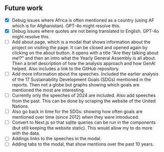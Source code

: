 ## Future work

- [x] Debug issues where Africa is often mentioned as a country (using AF which is for Afghanistan). GPT-4o might resolve this.
- [x] Debug issues where quotes are not being translated to English. GPT-4o might resolve this.
- [ ] Add about page, which is a modal that shows information about the project on visiting the page. It can be closed and opened again by clicking on the about button. It opens with a title "Are they talking about me!?" and then an intro what the Yearly General Assembly is all about. Then a brief description of how the analysis approach and how GenAI helped. Also includes a link to the GitHub repository.
- [ ] Add more information about the speeches. Included the earlier analysis of the 17 Sustainability Development Goals (SDGs) mentioned in the reports. Then not a globe but graphs showing which goals are mentioned the most are interesting.
- [ ] Currently only the speeches of 2024 are included. Also add speeches from the past. This can be done by scraping the website of the United Nations.
- [ ] Also go back in time for the SDGs: showing how often goals are mentioned over time (since 2012) when they were introduced.
- [ ] Convert to Next.js so that sqlite queries can be run in the components (but still keeping the website static). This would allow my to do more with the data.
- [ ] Addings links to the speeches in the modal.
- [ ] Adding tabs to the modal, that show mentions over the past 10 years.
